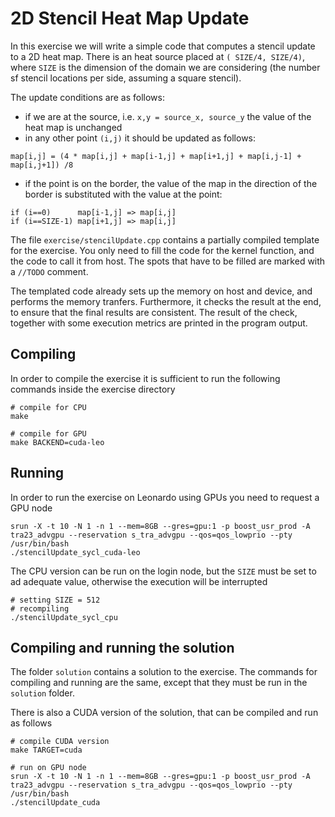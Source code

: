 # 2D Stencil Heat Map Update
In this exercise we will write a simple code that computes a stencil update to a 2D heat map. There is an heat source placed at `( SIZE/4, SIZE/4)`, where `SIZE` is the dimension of the domain we are considering (the number sf stencil locations per side, assuming a square stencil).

The update conditions are as follows:
- if we are at the source, i.e. `x,y = source_x, source_y` the value of the heat map is unchanged
- in any other point `(i,j)` it should be updated as follows:
```
map[i,j] = (4 * map[i,j] + map[i-1,j] + map[i+1,j] + map[i,j-1] + map[i,j+1]) /8
```
- if the point is on the border, the value of the map in the direction of the border is substituted with the value at the point:
```
if (i==0)      map[i-1,j] => map[i,j]
if (i==SIZE-1) map[i+1,j] => map[i,j]
```

The file `exercise/stencilUpdate.cpp` contains a partially compiled template for the exercise. You only need to fill the code for the kernel function, and the code to call it from host. The spots that have to be filled are marked with a `//TODO` comment.

The templated code already sets up the memory on host and device, and performs the memory tranfers. Furthermore, it checks the result at the end, to ensure that the final results are consistent. The result of the check, together with some execution metrics are printed in the program output.

## Compiling
In order to compile the exercise it is sufficient to run the following commands inside the exercise directory
```shell
# compile for CPU
make

# compile for GPU
make BACKEND=cuda-leo
```

## Running
In order to run the exercise on Leonardo using GPUs you need to request a GPU node
```shell
srun -X -t 10 -N 1 -n 1 --mem=8GB --gres=gpu:1 -p boost_usr_prod -A tra23_advgpu --reservation s_tra_advgpu --qos=qos_lowprio --pty /usr/bin/bash
./stencilUpdate_sycl_cuda-leo
```
The CPU version can be run on the login node, but the `SIZE` must be set to ad adequate value, otherwise the execution will be interrupted
```shell
# setting SIZE = 512
# recompiling
./stencilUpdate_sycl_cpu
```

## Compiling and running the solution
The folder `solution` contains a solution to the exercise. The commands for compiling and running are the same, except that they must be run in the `solution` folder.

There is also a CUDA version of the solution, that can be compiled and run as follows
```shell
# compile CUDA version
make TARGET=cuda

# run on GPU node
srun -X -t 10 -N 1 -n 1 --mem=8GB --gres=gpu:1 -p boost_usr_prod -A tra23_advgpu --reservation s_tra_advgpu --qos=qos_lowprio --pty /usr/bin/bash
./stencilUpdate_cuda
```
